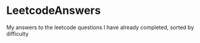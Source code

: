 # LeetcodeAnswers
My answers to the leetcode questions I have already completed, sorted by difficulty
